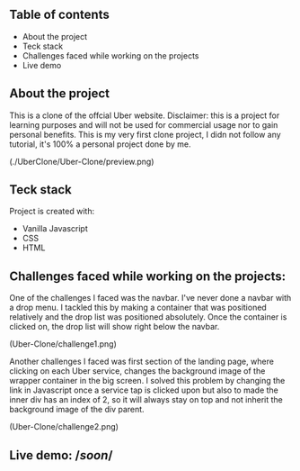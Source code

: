## Table of contents
* About the project
* Teck stack
* Challenges faced while working on the projects
* Live demo


##  About the project
This is a clone of the offcial Uber website. Disclaimer: this is a project for learning purposes and will not be used for
commercial usage nor to gain personal benefits. This is my very first clone project, I didn not follow any tutorial, it's
100% a personal project done by me.

(./UberClone/Uber-Clone/preview.png)

	
## Teck stack
Project is created with:
* Vanilla Javascript
* CSS
* HTML
	
  
  
## Challenges faced while working on the projects:

One of the challenges I faced was the navbar. I've never done a navbar with a drop menu. I tackled this by making a container that
was positioned relatively and the drop list was positioned absolutely. Once the container is clicked on, the drop list will
show right below the navbar.

(Uber-Clone/challenge1.png)

Another challenges I faced was first section of the landing page, where clicking on each Uber service, changes the background image
of the wrapper container in the big screen. I solved this problem by changing the link in Javascript once a service tap is clicked 
upon but also to made the inner div has an index of 2, so it will always stay on top and not inherit the background image of the div parent.


(Uber-Clone/challenge2.png)


## Live demo: /*soon*/
